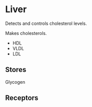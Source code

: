 # Liver

Detects and controls cholesterol levels.

Makes cholesterols.

* HDL
* VLDL
* LDL

## Stores

Glycogen

## Receptors
